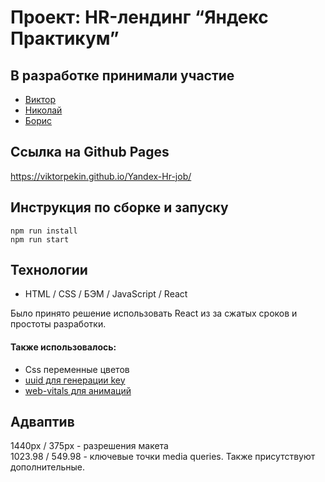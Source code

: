 # Проект: HR-лендинг “Яндекс Практикум”

## В разработке принимали участие

- [Виктор](https://github.com/ViktorPekin)
- [Николай](https://github.com/NikolayDolgov)
- [Борис](https://github.com/BorisHahn)

## Cсылка на Github Pages

https://viktorpekin.github.io/Yandex-Hr-job/

## Инструкция по сборке и запуску

`npm run install`<br>
`npm run start`

## Технологии

- HTML / CSS / БЭМ / JavaScript / React

Было принято решение использовать React из за сжатых сроков и простоты разработки.

#### Также использовалось:

- Css переменные цветов
- [uuid для генерации key](https://www.npmjs.com/package/uuid)
- [web-vitals для анимаций](https://www.npmjs.com/package/web-vitals)

## Адваптив

1440px / 375px - разрешения макета <br>
1023.98 / 549.98 - ключевые точки media queries. Также присутствуют дополнительные.
